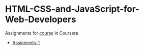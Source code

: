 # HTML-CSS-and-JavaScript-for-Web-Developers
Assignments for [course](https://www.coursera.org/learn/html-css-javascript-for-web-developers) in Coursera
* [Assinments-1](https://magical-e.github.io/HTML-CSS-and-JavaScript-for-Web-Developers/module2-solution/index.html)

